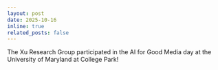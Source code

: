 ```yaml
---
layout: post
date: 2025-10-16
inline: true
related_posts: false
---
```


The Xu Research Group participated in the AI for Good Media day at the University of Maryland at College Park! 